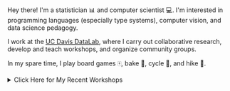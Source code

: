 Hey there! I'm a statistician :bar_chart: and computer scientist :computer:.
I'm interested in programming languages (especially type systems), computer
vision, and data science pedagogy.

I work at the [UC Davis DataLab][ucd-datalab], where I carry out collaborative
research, develop and teach workshops, and organize community groups.

[ucd-datalab]:https://datalab.ucdavis.edu/ 

In my spare time, I play board games :mahjong:, bake :cake:, cycle :bicyclist:,
and hike :mount_fuji:.

<details>
<summary>Click Here for My Recent Workshops</summary>

Title                                           | Year | Term  
----------------------------------------------- | ---- | ----
[Machine Learning in R][ml-in-r]                | 2024 | :blossom: Spring
[Overview of Machine Learning][ml-in-r]         | 2024 | :blossom: Spring
[Intro to Remote Computing][intro-remote]       | 2024 | :snowflake: Winter
[Julia Basics][julia-basics]                    | 2024 | :snowflake: Winter
[Intermediate R][intermediate-r]                | 2024 | :snowflake: Winter
[Reproducibility Principles & Practices][repro] | 2023 | :fallen_leaf: Fall
[Intermediate Python][intermediate-python]      | 2023 | :blossom: Spring
[R Basics][r-basics]                            | 2022 | :sunny: Summer
[Python Basics][python-basics]                  | 2021 | :fallen_leaf: Fall

See [my teaching notes repo][teaching-notes] for a complete list and more
details.
</details>

[teaching-notes]: https://github.com/nick-ulle/teaching-notes

[repro]: https://ucdavisdatalab.github.io/workshop_reproducible_research/
[intro-remote]: https://ucdavisdatalab.github.io/workshop_intro_to_remote_computing/

[r-basics]: https://ucdavisdatalab.github.io/workshop_r_basics/
[intermediate-r]: https://ucdavisdatalab.github.io/workshop_intermediate_r/
[ml-in-r]: https://ucdavisdatalab.github.io/workshop_intro_to_machine_learning/

[python-basics]: https://ucdavisdatalab.github.io/workshop_python_basics/
[intermediate-python]: https://ucdavisdatalab.github.io/workshop_intermediate_python/

[julia-basics]: https://ucjug.github.io/workshop_julia_basics/
